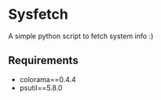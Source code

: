 # Sysfetch
A simple python script to fetch system info :)

## Requirements

- colorama==0.4.4
- psutil==5.8.0
